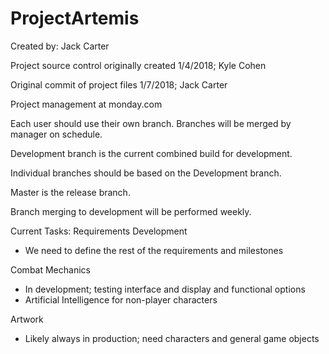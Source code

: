 # ProjectArtemis

Created by: Jack Carter

Project source control originally created 1/4/2018; Kyle Cohen

Original commit of project files 1/7/2018; Jack Carter

Project management at monday.com

Each user should use their own branch. Branches will be merged by manager on schedule.

Development branch is the current combined build for development.

Individual branches should be based on the Development branch.

Master is the release branch.

Branch merging to development will be performed weekly.

Current Tasks:
Requirements Development
- We need to define the rest of the requirements and milestones

Combat Mechanics
- In development; testing interface and display and functional options
- Artificial Intelligence for non-player characters

Artwork
- Likely always in production; need characters and general game objects

